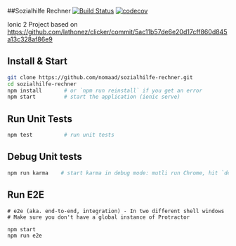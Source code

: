 ##Sozialhilfe Rechner
[![Build Status](https://travis-ci.com/nomaad/sozialhilfe-rechner.svg?branch=master)](https://travis-ci.com/nomaad/sozialhilfe-rechner) [![codecov](https://codecov.io/gh/nomaad/sozialhilfe-rechner/branch/master/graph/badge.svg?token=XqBcQDwJHt)](https://codecov.io/gh/nomaad/sozialhilfe-rechner)

Ionic 2 Project based on https://github.com/lathonez/clicker/commit/5ac11b57de6e20d17cff860d845a13c328af86e9

## Install & Start

```bash
git clone https://github.com/nomaad/sozialhilfe-rechner.git
cd sozialhilfe-rechner
npm install       # or `npm run reinstall` if you get an error
npm start         # start the application (ionic serve)
```

## Run Unit Tests
```bash
npm test          # run unit tests
```

## Debug Unit tests
```bash
npm run karma    # start karma in debug mode: mutli run Chrome, hit `debug` to get going.
```

## Run E2E
```
# e2e (aka. end-to-end, integration) - In two different shell windows
# Make sure you don't have a global instance of Protractor

npm start
npm run e2e
```